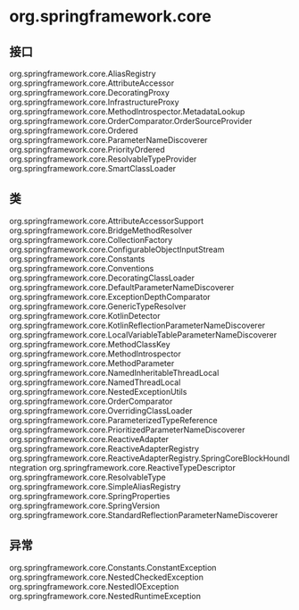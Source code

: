 # org.springframework.core

## 接口

org.springframework.core.AliasRegistry
org.springframework.core.AttributeAccessor
org.springframework.core.DecoratingProxy
org.springframework.core.InfrastructureProxy
org.springframework.core.MethodIntrospector.MetadataLookup<T>
org.springframework.core.OrderComparator.OrderSourceProvider
org.springframework.core.Ordered
org.springframework.core.ParameterNameDiscoverer
org.springframework.core.PriorityOrdered
org.springframework.core.ResolvableTypeProvider
org.springframework.core.SmartClassLoader

## 类

org.springframework.core.AttributeAccessorSupport
org.springframework.core.BridgeMethodResolver
org.springframework.core.CollectionFactory
org.springframework.core.ConfigurableObjectInputStream
org.springframework.core.Constants
org.springframework.core.Conventions
org.springframework.core.DecoratingClassLoader
org.springframework.core.DefaultParameterNameDiscoverer
org.springframework.core.ExceptionDepthComparator
org.springframework.core.GenericTypeResolver
org.springframework.core.KotlinDetector
org.springframework.core.KotlinReflectionParameterNameDiscoverer
org.springframework.core.LocalVariableTableParameterNameDiscoverer
org.springframework.core.MethodClassKey
org.springframework.core.MethodIntrospector
org.springframework.core.MethodParameter
org.springframework.core.NamedInheritableThreadLocal<T>
org.springframework.core.NamedThreadLocal<T>
org.springframework.core.NestedExceptionUtils
org.springframework.core.OrderComparator
org.springframework.core.OverridingClassLoader
org.springframework.core.ParameterizedTypeReference<T>
org.springframework.core.PrioritizedParameterNameDiscoverer
org.springframework.core.ReactiveAdapter
org.springframework.core.ReactiveAdapterRegistry
org.springframework.core.ReactiveAdapterRegistry.SpringCoreBlockHoundIntegration
org.springframework.core.ReactiveTypeDescriptor
org.springframework.core.ResolvableType
org.springframework.core.SimpleAliasRegistry
org.springframework.core.SpringProperties
org.springframework.core.SpringVersion
org.springframework.core.StandardReflectionParameterNameDiscoverer

## 异常

org.springframework.core.Constants.ConstantException
org.springframework.core.NestedCheckedException
org.springframework.core.NestedIOException
org.springframework.core.NestedRuntimeException




